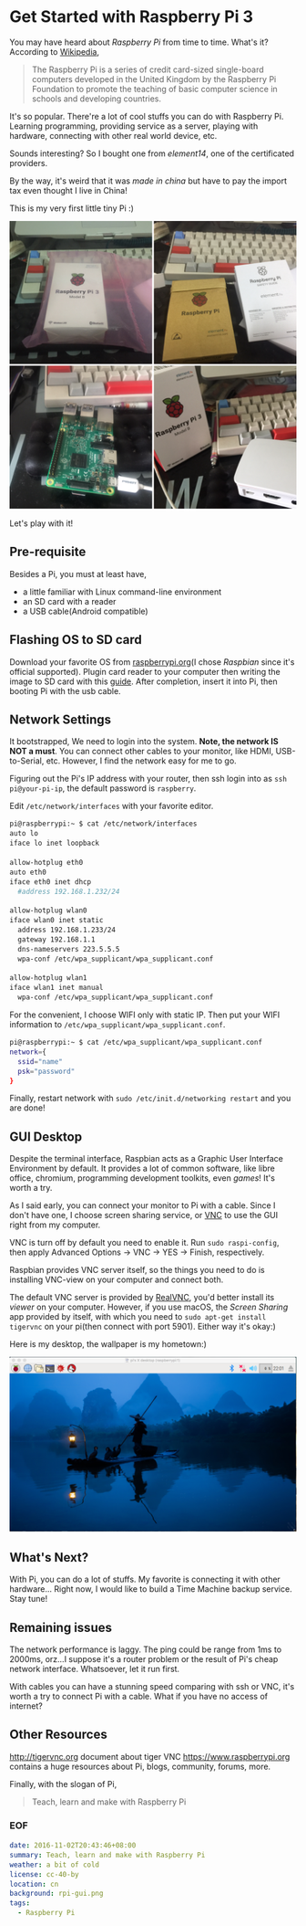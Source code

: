 Get Started with Raspberry Pi 3
===
You may have heard about *Raspberry Pi* from time to time. What's it? According to [Wikipedia][wiki],

> The Raspberry Pi is a series of credit card-sized single-board computers developed in the United Kingdom by the Raspberry Pi Foundation to promote the teaching of basic computer science in schools and developing countries.

It's so popular. There're a lot of cool stuffs you can do with Raspberry Pi. Learning programming, providing service as a server, playing with hardware, connecting with other real world device, etc.

Sounds interesting? So I bought one from *element14*, one of the certificated providers.

By the way, it's weird that it was *made in china* but have to pay the import tax even thought I live in China!

This is my very first little tiny Pi :)

![Raspberry Pi 3](rpi.png)

Let's play with it!

## Pre-requisite
Besides a Pi, you must at least have,

- a little familiar with Linux command-line environment
- an SD card with a reader
- a USB cable(Android compatible)

## Flashing OS to SD card
Download your favorite OS from [raspberrypi.org][os](I chose *Raspbian* since it's official supported). Plugin card reader to your computer then writing the image to SD card with this [guide][installation guide]. After completion, insert it into Pi, then booting Pi with the usb cable.

## Network Settings
It bootstrapped, We need to login into the system. **Note, the network IS NOT a must**. You can connect other cables to your monitor, like HDMI, USB-to-Serial, etc. However, I find the network easy for me to go.

Figuring out the Pi's IP address with your router, then ssh login into as `ssh pi@your-pi-ip`, the default password is `raspberry`.

Edit `/etc/network/interfaces` with your favorite editor.

```sh
pi@raspberrypi:~ $ cat /etc/network/interfaces
auto lo
iface lo inet loopback

allow-hotplug eth0
auto eth0
iface eth0 inet dhcp
  #address 192.168.1.232/24

allow-hotplug wlan0
iface wlan0 inet static
  address 192.168.1.233/24
  gateway 192.168.1.1
  dns-nameservers 223.5.5.5
  wpa-conf /etc/wpa_supplicant/wpa_supplicant.conf

allow-hotplug wlan1
iface wlan1 inet manual
  wpa-conf /etc/wpa_supplicant/wpa_supplicant.conf
```

For the convenient, I choose WIFI only with static IP. Then put your WIFI information to `/etc/wpa_supplicant/wpa_supplicant.conf`.

```sh
pi@raspberrypi:~ $ cat /etc/wpa_supplicant/wpa_supplicant.conf
network={
  ssid="name"
  psk="password"
}
```

Finally, restart network with `sudo /etc/init.d/networking restart` and you are done!

## GUI Desktop
Despite the terminal interface, Raspbian acts as a Graphic User Interface Environment by default. It provides a lot of common software, like libre office, chromium, programming development toolkits, even *games*! It's worth a try.

As I said early, you can connect your monitor to Pi with a cable. Since I don't have one, I choose screen sharing service, or [VNC][vnc] to use the GUI right from my computer.

VNC is turn off by default you need to enable it. Run `sudo raspi-config`, then apply Advanced Options -> VNC -> YES -> Finish, respectively.

Raspbian provides VNC server itself, so the things you need to do is installing VNC-view on your computer and connect both.

The default VNC server is provided by [RealVNC][realvnc], you'd better install its *viewer* on your computer. However, if you use macOS, the *Screen Sharing* app provided by itself, with which you need to `sudo apt-get install tigervnc` on your pi(then connect with port 5901). Either way it's okay:)

Here is my desktop, the wallpaper is my hometown:)

![wallpaper](rpi-gui.png)

## What's Next?
With Pi, you can do a lot of stuffs. My favorite is connecting it with other hardware... Right now, I would like to build a Time Machine backup service. Stay tune! 

## Remaining issues
The network performance is laggy. The ping could be range from 1ms to 2000ms, orz...I suppose it's a router problem or the result of Pi's cheap network interface. Whatsoever, let it run first.

With cables you can have a stunning speed comparing with ssh or VNC, it's worth a try to connect Pi with a cable. What if you have no access of internet?

## Other Resources
http://tigervnc.org document about tiger VNC
https://www.raspberrypi.org contains a huge resources about Pi, blogs, community, forums, more.

Finally, with the slogan of Pi,

> Teach, learn and make with Raspberry Pi

### EOF
```yaml
date: 2016-11-02T20:43:46+08:00
summary: Teach, learn and make with Raspberry Pi
weather: a bit of cold
license: cc-40-by
location: cn
background: rpi-gui.png
tags:
  - Raspberry Pi
```

[wiki]: https://en.wikipedia.org/wiki/Raspberry_Pi
[os]: https://www.raspberrypi.org/downloads/
[installation guide]: https://www.raspberrypi.org/documentation/installation/installing-images/README.md
[vnc]: https://en.wikipedia.org/wiki/Virtual_Network_Computing
[RealVNC]: https://www.realvnc.com
